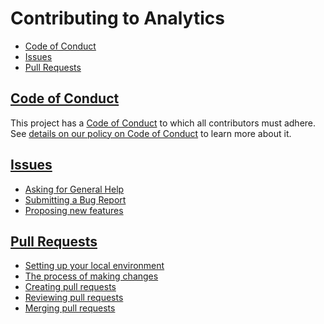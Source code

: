 # Contributing to Analytics

* [Code of Conduct](#code-of-conduct)
* [Issues](#issues)
* [Pull Requests](#pull-requests)

## [Code of Conduct][code-of-conduct-guide]

This project has a [Code of Conduct][code-of-conduct] to which all contributors must adhere. See [details on our policy on Code of Conduct][code-of-conduct-guide] to learn more about it.

## [Issues][issues]

* [Asking for General Help][issues#help]
* [Submitting a Bug Report][issues#bug]
* [Proposing new features][issues#features]

## [Pull Requests][pull-requests]

* [Setting up your local environment][pull-requests#local-setup]
* [The process of making changes][pull-requests#making-changes]
* [Creating pull requests][pull-requests#creating]
* [Reviewing pull requests][pull-requests#reviewing]
* [Merging pull requests][pull-requests#merging]

[code-of-conduct-guide]: ./doc/guides/contributing/code-of-conduct.md
[code-of-conduct]: https://github.com/budproj/engineering-chapter/blob/main/CODE_OF_CONDUCT.md
[issues]: ./doc/guides/contributing/issues.md
[issues#help]: ./doc/guides/contributing/issues.md#asking-for-general-help
[issues#bug]: ./doc/guides/contributing/issues.md#submitting-a-bug-report
[issues#features]: ./doc/guides/contributing/issues.md#proposing-new-features
[pull-requests]: ./doc/guides/contributing/pull-requests.md
[pull-requests#local-setup]: ./doc/guides/contributing/pull-requests.md#setting-up-your-local-environment
[pull-requests#making-changes]: ./doc/guides/contributing/pull-requests.md#the-process-of-making-changes
[pull-requests#creating]: ./doc/guides/contributing/pull-requests.md#creating-pull-requests
[pull-requests#reviewing]: ./doc/guides/contributing/pull-requests.md#reviewing-pull-requests
[pull-requests#merging]: ./doc/guides/contributing/pull-requests.md#merging-pull-requests
